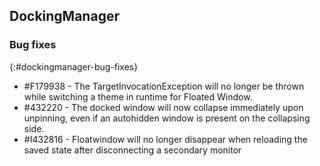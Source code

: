 ## DockingManager

### Bug fixes
{:#dockingmanager-bug-fixes}

* \#F179938 - The TargetInvocationException will no longer be thrown while switching a theme in runtime for Floated Window. 
* \#432220 - The docked window will now collapse immediately upon unpinning, even if an autohidden window is present on the collapsing side.
* \#I432816 - Floatwindow will no longer disappear when reloading the saved state after disconnecting a secondary monitor
